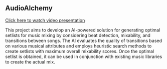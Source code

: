## AudioAlchemy

[Click here to watch video presentation](https://youtu.be/DdgKpnWJhb0)

This project aims to develop an AI-powered solution for generating optimal setlists for music mixing by considering beat detection, mixability, and transitions between songs. The AI evaluates the quality of transitions based on various musical attributes and employs heuristic search methods to create setlists with maximum overall mixability scores. Once the optimal setlist is obtained, it can be used in conjunction with existing music libraries to create the actual mix.
